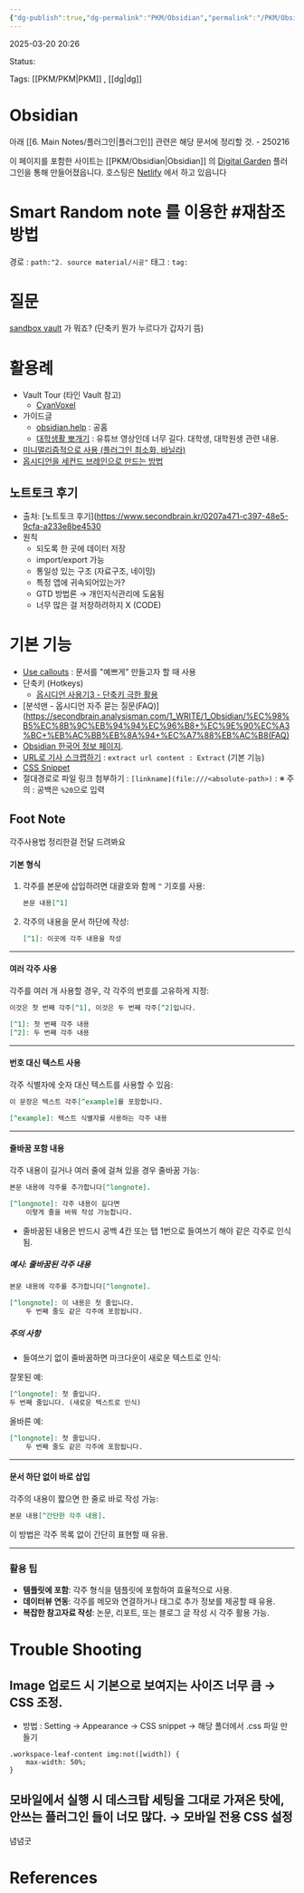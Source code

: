 ```yaml
---
{"dg-publish":true,"dg-permalink":"PKM/Obsidian","permalink":"/PKM/Obsidian/"}
---
```



2025-03-20 20:26

Status: 

Tags: [[PKM/PKM\|PKM]] , [[dg\|dg]] 

# Obsidian
아래 [[6. Main Notes/플러그인\|플러그인]] 관련은 해당 문서에 정리할 것. - 250216

이 페이지를 포함한 사이트는 [[PKM/Obsidian\|Obsidian]] 의 [Digital Garden](https://dg-docs.ole.dev/) 플러그인을 통해 만들어졌읍니다. 호스팅은 [Netlify](https://app.netlify.com/) 에서 하고 있읍니다

# Smart Random note 를 이용한 #재참조 방법
경로 : `path:"2. source material/시공"` 
태그 : `tag:` 
# 질문
[sandbox vault](https://forum.obsidian.md/t/how-to-open-sandbox-vault/50028) 가 뭐죠? (단축키 뭔가 누르다가 갑자기 뜸)

# 활용례
- Vault Tour (타인 Vault 참고)
	- [CyanVoxel](https://www.youtube.com/watch?v=rAkerV8rlow)
- 가이드글
	- [obsidian.help](https://help.obsidian.md/Home) : 공홈
	- [대학생활 뽀개기](https://www.youtube.com/watch?v=NrwTzzSNPK8) : 유튜브 영상인데 너무 길다. 대학생, 대학원생 관련 내용.
- [미니멀리즘적으로 사용 (플러그인 최소화, 바닐라)](https://youtu.be/hSTy_BInQs8) 
- [옵시디언을 세컨드 브레인으로 만드는 방법](https://info.quokkanews.com/옵시디언을-세컨드-브레인으로-만드는-방법/) 
## 노트토크 후기
- 출처: [노트토크 후기](https://www.secondbrain.kr/0207a471-c397-48e5-9cfa-a233e8be4530
- 원칙
    - 되도록 한 곳에 데이터 저장
	- import/export 가능
	- 통일성 있는 구조 (자료구조, 네이밍)
	- 특정 앱에 귀속되어있는가?
	- GTD 방법론 → 개인지식관리에 도움됨
	- 너무 많은 걸 저장하려하지 X (CODE)

# 기본 기능
- [Use callouts](https://help.obsidian.md/How+to/Use+callouts) : 문서를 "예쁘게" 만들고자 할 때 사용
- 단축키 (Hotkeys)
	- [옵시디언 사용기3 - 단축키 극한 활용](https://kexplain.com/15)
- [분석맨 - 옵시디언 자주 묻는 질문(FAQ)](https://secondbrain.analysisman.com/1_WRITE/1_Obsidian/%EC%98%B5%EC%8B%9C%EB%94%94%EC%96%B8+%EC%9E%90%EC%A3%BC+%EB%AC%BB%EB%8A%94+%EC%A7%88%EB%AC%B8(FAQ)  
- [Obsidian 한국어 정보 페이지](https://publish.obsidian.md/help-ko/%EB%85%B8%ED%8A%B8%EC%99%80+%ED%8C%8C%EC%9D%BC+%EC%97%B0%EA%B2%B0%ED%95%98%EA%B8%B0/%EB%B3%84%EC%B9%AD). 
- [URL로 기사 스크랩하기](https://junggam2.tistory.com/43) : ``extract url content : Extract`` (기본 기능)
- [CSS Snippet](https://m.cafe.naver.com/ca-fe/web/cafes/obsidianary/articles/8325?tc=shared_link&useCafeId=false&or=nid.naver.com&buid=28feaaf8-43de-43ce-b674-83bc3e27de1e&art=ZXh0ZXJuYWwtc2VydmljZS1uYXZlci1ldGMtZm9yLWNvbW1lbnQ.eyJ0eXAiOiJKV1QiLCJhbGciOiJIUzI1NiJ9.eyJjYWZlVHlwZSI6IkNBRkVfSUQiLCJhcnRpY2xlSWQiOjgzMjUsImlzc3VlZEF0IjoxNzI3ODcwMjk0NjAwLCJjYWZlSWQiOjMwNTM3NDQ4fQ.J8ly4JzAmKo6_rKTD1F4g4GSJ-_hz4IWBZO_om2bZrs) 
- 절대경로로 파일 링크 첨부하기 : `[linkname](file:///<absolute-path>)` : ※ 주의 : 공백은 `%20`으로 입력

## Foot Note
각주사용법 정리한걸 전달 드려봐요

#### **기본 형식**

1. 각주를 본문에 삽입하려면 대괄호와 함께 `^` 기호를 사용:
    
    ```markdown
    본문 내용[^1]
    ```
    
2. 각주의 내용을 문서 하단에 작성:
    
    ```markdown
    [^1]: 이곳에 각주 내용을 작성
    ```
    

---

#### **여러 각주 사용**

각주를 여러 개 사용할 경우, 각 각주의 번호를 고유하게 지정:

```markdown
이것은 첫 번째 각주[^1], 이것은 두 번째 각주[^2]입니다.

[^1]: 첫 번째 각주 내용
[^2]: 두 번째 각주 내용
```

---

#### **번호 대신 텍스트 사용**

각주 식별자에 숫자 대신 텍스트를 사용할 수 있음:

```markdown
이 문장은 텍스트 각주[^example]를 포함합니다.

[^example]: 텍스트 식별자를 사용하는 각주 내용
```

---

#### **줄바꿈 포함 내용**

각주 내용이 길거나 여러 줄에 걸쳐 있을 경우 줄바꿈 가능:

```markdown
본문 내용에 각주를 추가합니다[^longnote].

[^longnote]: 각주 내용이 길다면
    이렇게 줄을 바꿔 작성 가능합니다.
```

- 줄바꿈된 내용은 반드시 공백 4칸 또는 탭 1번으로 들여쓰기 해야 같은 각주로 인식됨.

##### 예시: 줄바꿈된 각주 내용

```markdown
본문 내용에 각주를 추가합니다[^longnote].

[^longnote]: 이 내용은 첫 줄입니다.
    두 번째 줄도 같은 각주에 포함됩니다.
```

##### 주의 사항

- 들여쓰기 없이 줄바꿈하면 마크다운이 새로운 텍스트로 인식:

잘못된 예:

```markdown
[^longnote]: 첫 줄입니다.
두 번째 줄입니다. (새로운 텍스트로 인식)
```

올바른 예:

```markdown
[^longnote]: 첫 줄입니다.
    두 번째 줄도 같은 각주에 포함됩니다.
```

---

#### **문서 하단 없이 바로 삽입**

각주의 내용이 짧으면 한 줄로 바로 작성 가능:

```markdown
본문 내용[^간단한 각주 내용].
```

이 방법은 각주 목록 없이 간단히 표현할 때 유용.

---

### 활용 팁
- **템플릿에 포함**: 각주 형식을 템플릿에 포함하여 효율적으로 사용.
- **데이터뷰 연동**: 각주를 메모와 연결하거나 태그로 추가 정보를 제공할 때 유용.
- **복잡한 참고자료 작성**: 논문, 리포트, 또는 블로그 글 작성 시 각주 활용 가능.
# Trouble Shooting
## Image 업로드 시 기본으로 보여지는 사이즈 너무 큼 → CSS 조정. 
- 방법 : Setting → Appearance → CSS snippet → 해당 폴더에서 .css 파일 만들기
```
.workspace-leaf-content img:not([width]) {
    max-width: 50%;
}
```

## 모바일에서 실행 시 데스크탑 세팅을 그대로 가져온 탓에, 안쓰는 플러그인 들이 너모 많다. → 모바일 전용 CSS 설정
념념굿

# References
